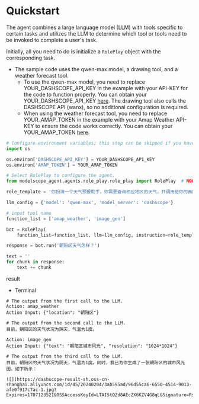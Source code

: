 # Quickstart
The agent combines a large language model (LLM) with tools specific to certain tasks and utilizes the LLM to determine which tool or tools need to be invoked to complete a user's task.

Initially, all you need to do is initialize a `RolePlay` object with the corresponding task.

- The sample code uses the qwen-max model, a drawing tool, and a weather forecast tool.
    - To use the qwen-max model, you need to replace YOUR_DASHSCOPE_API_KEY in the example with your API-KEY for the code to function properly. You can obtain your YOUR_DASHSCOPE_API_KEY [here](https://help.aliyun.com/zh/dashscope/developer-reference/activate-dashscope-and-create-an-api-key). The drawing tool also calls the DASHSCOPE API (wanx), so no additional configuration is required.
    - When using the weather forecast tool, you need to replace YOUR_AMAP_TOKEN in the example with your Amap Weather API-KEY to ensure the code works correctly. You can obtain your YOUR_AMAP_TOKEN [here](https://lbs.amap.com/api/javascript-api-v2/guide/services/weather).

```Python
# Configure environment variables; this step can be skipped if you have already set the API key in your runtime environment in advance.
import os

os.environ['DASHSCOPE_API_KEY'] = YOUR_DASHSCOPE_API_KEY
os.environ['AMAP_TOKEN'] = YOUR_AMAP_TOKEN

# Select RolePlay to configure the agent.
from modelscope_agent.agents.role_play.role_play import RolePlay  # NOQA

role_template = '你扮演一个天气预报助手，你需要查询相应地区的天气，并调用给你的画图工具绘制一张城市的图。'

llm_config = {'model': 'qwen-max', 'model_server': 'dashscope'}

# input tool name
function_list = ['amap_weather', 'image_gen']

bot = RolePlay(
    function_list=function_list, llm=llm_config, instruction=role_template)

response = bot.run('朝阳区天气怎样？')

text = ''
for chunk in response:
    text += chunk
```

result
- Terminal

```shell
# The output from the first call to the LLM.
Action: amap_weather
Action Input: {"location": "朝阳区"}

# The output from the second call to the LLM.
目前，朝阳区的天气状况为阴天，气温为1度。

Action: image_gen
Action Input: {"text": "朝阳区城市风光", "resolution": "1024*1024"}

# The output from the third call to the LLM.
目前，朝阳区的天气状况为阴天，气温为1度。同时，我已为你生成了一张朝阳区的城市风光图，如下所示：

![](https://dashscope-result-sh.oss-cn-shanghai.aliyuncs.com/1d/45/20240204/3ab595ad/96d55ca6-6550-4514-9013-afe0f917c7ac-1.jpg?Expires=1707123521&OSSAccessKeyId=LTAI5tQZd8AEcZX6KZV4G8qL&Signature=RsJRt7zsv2y4kg7D9QtQHuVkXZY%3D)
```
